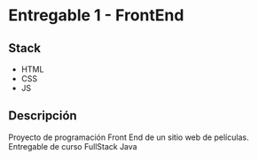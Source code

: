# Entregable 1 - FrontEnd
## Stack
* HTML
* CSS
* JS
## Descripción
Proyecto de programación Front End de un sitio web de películas. Entregable de curso FullStack Java

